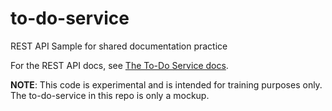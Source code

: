 # to-do-service

REST API Sample for shared documentation practice

For the REST API docs, see [The To-Do Service docs](https://uwc2-apidoc.github.io/to-do-service-public/).

**NOTE**: This code is experimental and is intended for training purposes only.
The to-do-service in this repo is only a mockup.
